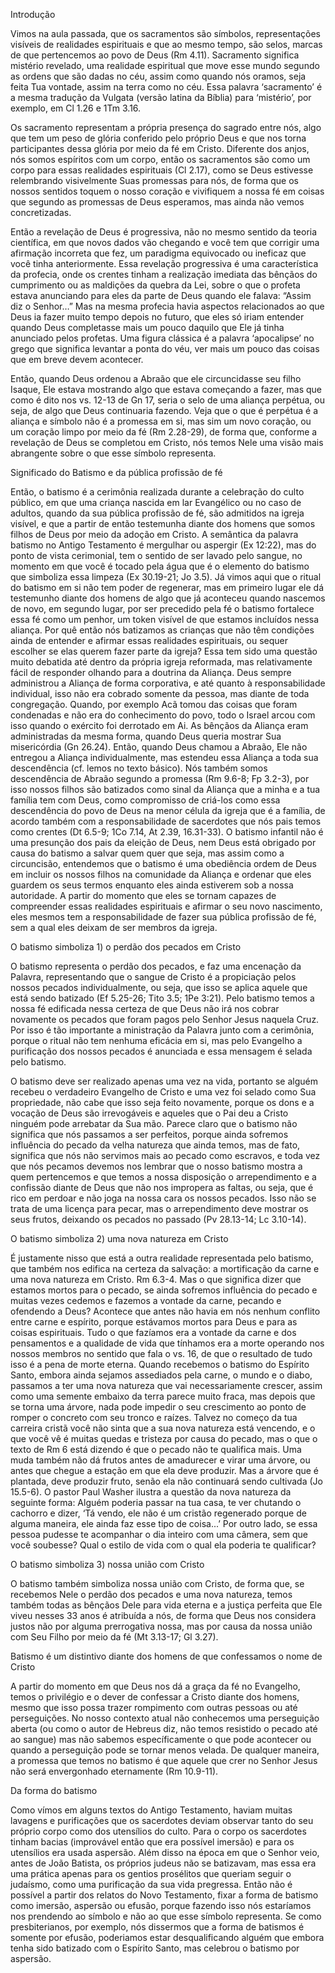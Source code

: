 Introdução

Vimos na aula passada, que os sacramentos são símbolos, representações visíveis de realidades espirituais e que ao mesmo tempo, são selos, marcas de que pertencemos ao povo de Deus (Rm 4.11). Sacramento significa mistério revelado, uma realidade espiritual que move esse mundo segundo as ordens que são dadas no céu, assim como quando nós oramos, seja feita Tua vontade, assim na terra como no céu. Essa palavra ‘sacramento’ é a mesma tradução da Vulgata (versão latina da Bíblia) para ‘mistério’, por exemplo, em Cl 1.26 e 1Tm 3.16. 

Os sacramento representam a própria presença do sagrado entre nós, algo que tem um peso de glória conferido pelo próprio Deus e que nos torna participantes dessa glória por meio da fé em Cristo. Diferente dos anjos, nós somos espíritos com um corpo, então os sacramentos são como um corpo para essas realidades espirituais (Cl 2.17), como se Deus estivesse relembrando visivelmente Suas promessas para nós, de forma que os nossos sentidos toquem o nosso coração e vivifiquem a nossa fé em coisas que segundo as promessas de Deus esperamos, mas ainda não vemos concretizadas.

Então a revelação de Deus é progressiva, não no mesmo sentido da teoria científica, em que novos dados vão chegando e você tem que corrigir uma afirmação incorreta que fez, um paradigma equivocado ou ineficaz que você tinha anteriormente. Essa revelação progressiva é uma característica da profecia, onde os crentes tinham a realização imediata das bênçãos do cumprimento ou as maldições da quebra da Lei, sobre o que o profeta estava anunciando para eles da parte de Deus quando ele falava: “Assim diz o Senhor…” Mas na mesma profecia havia aspectos relacionados ao que Deus ia fazer muito tempo depois no futuro, que eles só iriam entender quando Deus completasse mais um pouco daquilo que Ele já tinha anunciado pelos profetas. Uma figura clássica é a palavra ‘apocalipse’ no grego que significa levantar a ponta do véu, ver mais um pouco das coisas que em breve devem acontecer. 

Então, quando Deus ordenou a Abraão que ele circuncidasse seu filho Isaque, Ele estava mostrando algo que estava começando a fazer, mas que como é dito nos vs. 12-13 de Gn 17, seria o selo de uma aliança perpétua, ou seja, de algo que Deus continuaria fazendo. Veja que o que é perpétua é a aliança e símbolo não é a promessa em si, mas sim um novo coração, ou um coração limpo por meio da fé (Rm 2.28-29), de forma que, conforme a revelação de Deus se completou em Cristo, nós temos Nele uma visão mais abrangente sobre o que esse símbolo representa. 

Significado do Batismo e da pública profissão de fé

Então, o batismo é a cerimônia realizada durante a celebração do culto público, em que uma criança nascida em lar Evangélico ou no caso de adultos, quando da sua pública profissão de fé, são admitidos na igreja visível, e que a partir de então testemunha diante dos homens que somos filhos de Deus por meio da adoção em Cristo. A semântica da palavra batismo no Antigo Testamento é mergulhar ou aspergir (Ex 12:22), mas do ponto de vista cerimonial, tem o sentido de ser lavado pelo sangue, no momento em que você é tocado pela água que é o elemento do batismo que simboliza essa limpeza (Ex 30.19-21; Jo 3.5). Já vimos aqui que o ritual do batismo em si não tem poder de regenerar, mas em primeiro lugar ele dá testemunho diante dos homens de algo que já aconteceu quando nascemos de novo, em segundo lugar, por ser precedido pela fé o batismo fortalece essa fé como um penhor, um token visível de que estamos incluídos nessa aliança. Por quê então nós batizamos as crianças que não têm condições ainda de entender e afirmar essas realidades espirituais, ou sequer escolher se elas querem fazer parte da igreja? Essa tem sido uma questão muito debatida até dentro da própria igreja reformada, mas relativamente fácil de responder olhando para a doutrina da Aliança. Deus sempre administrou a Aliança de forma corporativa, e até quanto à responsabilidade individual, isso não era cobrado somente da pessoa, mas diante de toda congregação. Quando, por exemplo Acã tomou das coisas que foram condenadas e não era do conhecimento do povo, todo o Israel arcou com isso quando o exército foi derrotado em Ai. As bênçãos da Aliança eram administradas da mesma forma, quando Deus queria mostrar Sua misericórdia (Gn 26.24). Então, quando Deus chamou a Abraão, Ele não entregou a Aliança individualmente, mas estendeu essa Aliança a toda sua descendência (cf. lemos no texto básico). Nós também somos descendência de Abraão segundo a promessa (Rm 9.6-8; Fp 3.2-3), por isso nossos filhos são batizados como sinal da Aliança que a minha e a tua família tem com Deus, como compromisso de criá-los como essa descendência do povo de Deus na menor célula da igreja que é a família, de acordo também com a responsabilidade de sacerdotes que nós pais temos como crentes (Dt 6.5-9; 1Co 7.14, At 2.39, 16.31-33). O batismo infantil não é uma presunção dos pais da eleição de Deus, nem Deus está obrigado por causa do batismo a salvar quem quer que seja, mas assim como a circuncisão, entendemos que o batismo é uma obediência ordem de Deus em incluir os nossos filhos na comunidade da Aliança e ordenar que eles guardem os seus termos enquanto eles ainda estiverem sob a nossa autoridade. A partir do momento que eles se tornam capazes de compreender essas realidades espirituais e afirmar o seu novo nascimento, eles mesmos tem a responsabilidade de fazer sua pública profissão de fé, sem a qual eles deixam de ser membros da igreja. 

O batismo simboliza 1\) o perdão dos pecados em Cristo

O batismo representa o perdão dos pecados, e faz uma encenação da Palavra, representando que o sangue de Cristo é a propiciação pelos nossos pecados individualmente, ou seja, que isso se aplica aquele que está sendo batizado (Ef 5.25-26; Tito 3.5; 1Pe 3:21). Pelo batismo temos a nossa fé edificada nessa certeza de que Deus não irá nos cobrar novamente os pecados que foram pagos pelo Senhor Jesus naquela Cruz. Por isso é tão importante a ministração da Palavra junto com a cerimônia, porque o ritual não tem nenhuma eficácia em si, mas pelo Evangelho a purificação dos nossos pecados é anunciada e essa mensagem é selada pelo batismo.    

O batismo deve ser realizado apenas uma vez na vida, portanto se alguém recebeu o verdadeiro Evangelho de Cristo e uma vez foi selado como Sua propriedade, não cabe que isso seja feito novamente, porque os dons e a vocação de Deus são irrevogáveis e aqueles que o Pai deu a Cristo ninguém pode arrebatar da Sua mão. Parece claro que o batismo não significa que nós passamos a ser perfeitos, porque ainda sofremos influência do pecado da velha natureza que ainda temos, mas de fato, significa que nós não servimos mais ao pecado como escravos, e toda vez que nós pecamos devemos nos lembrar que o nosso batismo mostra a quem pertencemos e que temos a nossa disposição o arrependimento e a confissão diante de Deus que não nos impropera as faltas, ou seja, que é rico em perdoar e não joga na nossa cara os nossos pecados. Isso não se trata de uma licença para pecar, mas o arrependimento deve mostrar os seus frutos, deixando os pecados no passado (Pv 28.13-14; Lc 3.10-14). 

O batismo simboliza 2\) uma nova natureza em Cristo

É justamente nisso que está a outra realidade representada pelo batismo, que também nos edifica na certeza da salvação: a mortificação da carne e uma nova natureza em Cristo. Rm 6.3-4. Mas o que significa dizer que estamos mortos para o pecado, se ainda sofremos influência do pecado e muitas vezes cedemos e fazemos a vontade da carne, pecando e ofendendo a Deus? Acontece que antes não havia em nós nenhum conflito entre carne e espírito, porque estávamos mortos para Deus e para as coisas espirituais. Tudo o que fazíamos era a vontade da carne e dos pensamentos e a qualidade de vida que tínhamos era a morte operando nos nossos membros no sentido que fala o vs. 16, de que o resultado de tudo isso é a pena de morte eterna. Quando recebemos o batismo do Espírito Santo, embora ainda sejamos assediados pela carne, o mundo e o diabo, passamos a ter uma nova natureza que vai necessariamente crescer, assim como uma semente embaixo da terra parece muito fraca, mas depois que se torna uma árvore, nada pode impedir o seu crescimento ao ponto de romper o concreto com seu tronco e raízes. Talvez no começo da tua carreira cristã você não sinta que a sua nova natureza está vencendo, e o que você vê é muitas quedas e tristeza por causa do pecado, mas o que o texto de Rm 6 está dizendo é que o pecado não te qualifica mais. Uma muda também não dá frutos antes de amadurecer e virar uma árvore, ou antes que chegue a estação em que ela deve produzir. Mas a árvore que é plantada, deve produzir fruto, senão ela não continuará sendo cultivada (Jo 15.5-6). O pastor Paul Washer ilustra a questão da nova natureza da seguinte forma: Alguém poderia passar na tua casa, te ver chutando o cachorro e dizer, ‘Tá vendo, ele não é um cristão regenerado porque de alguma maneira, ele ainda faz esse tipo de coisa...’ Por outro lado, se essa pessoa pudesse te acompanhar o dia inteiro com uma câmera, sem que você soubesse? Qual o estilo de vida com o qual ela poderia te qualificar? 

O batismo simboliza 3\) nossa união com Cristo

O batismo também simboliza nossa união com Cristo, de forma que, se recebemos Nele o perdão dos pecados e uma nova natureza, temos também todas as bênçãos Dele para vida eterna e a justiça perfeita que Ele viveu nesses 33 anos é atribuída a nós, de forma que Deus nos considera justos não por alguma prerrogativa nossa, mas por causa da nossa união com Seu Filho por meio da fé (Mt 3.13-17; Gl 3.27). 

Batismo é um distintivo diante dos homens de que confessamos o nome de Cristo 

A partir do momento em que Deus nos dá a graça da fé no Evangelho, temos o privilégio e o dever de confessar a Cristo diante dos homens, mesmo que isso possa trazer rompimento com outras pessoas ou até perseguições. No nosso contexto atual não conhecemos uma perseguição aberta (ou como o autor de Hebreus diz, não temos resistido o pecado até ao sangue) mas não sabemos específicamente o que pode acontecer ou quando a perseguição pode se tornar menos velada. De qualquer maneira, a promessa que temos no batismo é que aquele que crer no Senhor Jesus não será envergonhado eternamente (Rm 10.9-11).   

Da forma do batismo

Como vímos em alguns textos do Antigo Testamento, haviam muitas lavagens e purificações que os sacerdotes deviam observar tanto do seu próprio corpo como dos utensílios do culto. Para o corpo os sacerdotes tinham bacias (improvável então que era possível imersão) e para os utensílios era usada aspersão. Além disso na época em que o Senhor veio, antes de João Batista, os próprios judeus não se batizavam, mas essa era uma prática apenas para os gentios prosélitos que queriam seguir o judaísmo, como uma purificação da sua vida pregressa. Então não é possível a partir dos relatos do Novo Testamento, fixar a forma de batismo como imersão, aspersão ou efusão, porque fazendo isso nós estaríamos nos prendendo ao símbolo e não ao que esse símbolo representa. Se como presbiterianos, por exemplo, nós dissermos que a forma de batismos é somente por efusão, poderiamos estar desqualificando alguém que embora tenha sido batizado com o Espírito Santo, mas celebrou o batismo por aspersão.   
